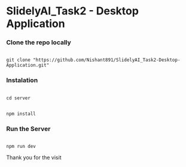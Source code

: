 # SlidelyAI_Task2 - Desktop Application

### Clone the repo locally

```

git clone "https://github.com/Nishant891/SlidelyAI_Task2-Desktop-Application.git"

```

### Instalation
  
```

cd server

```
  

```

npm install

```  

### Run the Server

```

npm run dev

```

Thank you for the visit
